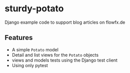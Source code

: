 # sturdy-potato
Django example code to support blog articles on flowfx.de

## Features
- A simple <code>Potato</code> model
- Detail and list views for the <code>Potato</code> objects
- views and models tests using the Django test client
- Using only pytest


